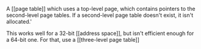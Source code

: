 A [[page table]] which uses a top-level page, which contains pointers to the second-level page tables. If a second-level page table doesn't exist, it isn't allocated.'

This works well for a 32-bit [[address space]], but isn't efficient enough for a 64-bit one. For that, use a [[three-level page table]]